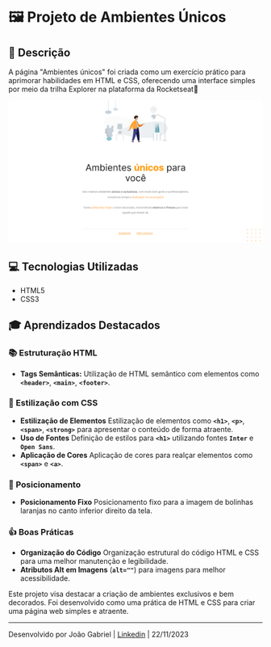 # 🖼️ Projeto de Ambientes Únicos

## **📝 Descrição**

A página "Ambientes únicos" foi criada como um exercício prático para aprimorar habilidades em HTML e CSS, oferecendo uma interface simples por meio da trilha Explorer na plataforma da Rocketseat🚀

![AmbientesUnicos.png](/src/assets/AmbientesUnicos.png)

## **💻 Tecnologias Utilizadas**

- HTML5
- CSS3

## **🎓 Aprendizados Destacados**

### **📚 Estruturação HTML**

- **Tags Semânticas:** Utilização de HTML semântico com elementos como **`<header>`**, **`<main>`**, **`<footer>`**.

### **🎨 Estilização com CSS**

- **Estilização de Elementos** Estilização de elementos como **`<h1>`**, **`<p>`**, **`<span>`**, **`<strong>`** para apresentar o conteúdo de forma atraente.
- **Uso de Fontes** Definição de estilos para **`<h1>`** utilizando fontes **`Inter`** e **`Open Sans`**.
- **Aplicação de Cores** Aplicação de cores para realçar elementos como **`<span>`** e **`<a>`**.

### **🧭 Posicionamento**

- **Posicionamento Fixo** Posicionamento fixo para a imagem de bolinhas laranjas no canto inferior direito da tela.

### **👍 Boas Práticas**

- **Organização do Código** Organização estrutural do código HTML e CSS para uma melhor manutenção e legibilidade.
- **Atributos Alt em Imagens** (**`alt=""`**) para imagens para melhor acessibilidade.

Este projeto visa destacar a criação de ambientes exclusivos e bem decorados. Foi desenvolvido como uma prática de HTML e CSS para criar uma página web simples e atraente.

---

Desenvolvido por João Gabriel | [Linkedin](https://www.linkedin.com/in/jgabriel522/) | 22/11/2023
